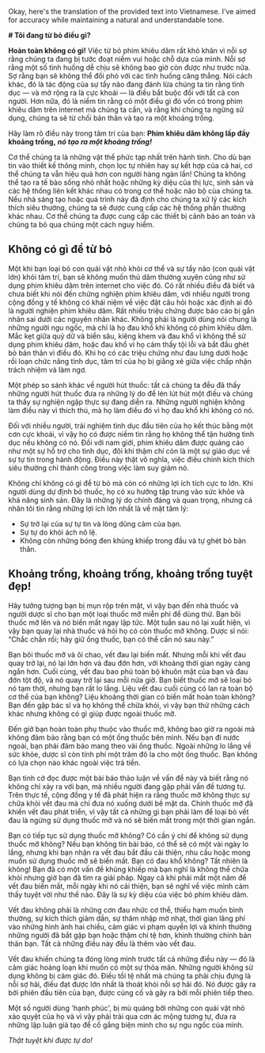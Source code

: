 Okay, here's the translation of the provided text into Vietnamese. I've aimed for accuracy while maintaining a natural and understandable tone.

**# Tôi đang từ bỏ điều gì?**

**Hoàn toàn không có gì!** Việc từ bỏ phim khiêu dâm rất khó khăn vì nỗi sợ rằng chúng ta đang bị tước đoạt niềm vui hoặc chỗ dựa của mình. Nỗi sợ rằng một số tình huống dễ chịu sẽ không bao giờ còn được như trước nữa. Sợ rằng bạn sẽ không thể đối phó với các tình huống căng thẳng. Nói cách khác, đó là tác động của sự tẩy não đang đánh lừa chúng ta tin rằng tình dục — và mở rộng ra là cực khoái — là điều bắt buộc đối với tất cả con người. Hơn nữa, đó là niềm tin rằng có một điều gì đó vốn có trong phim khiêu dâm trên internet mà chúng ta cần, và rằng khi chúng ta ngừng sử dụng, chúng ta sẽ từ chối bản thân và tạo ra một khoảng trống.

Hãy làm rõ điều này trong tâm trí của bạn: **Phim khiêu dâm không lấp đầy khoảng trống,** ***nó tạo ra một khoảng trống!***

Cơ thể chúng ta là những vật thể phức tạp nhất trên hành tinh. Cho dù bạn tin vào thiết kế thông minh, chọn lọc tự nhiên hay sự kết hợp của cả hai, cơ thể chúng ta vẫn hiệu quả hơn con người hàng ngàn lần! Chúng ta không thể tạo ra tế bào sống nhỏ nhất hoặc những kỳ diệu của thị lực, sinh sản và các hệ thống liên kết khác nhau có trong cơ thể hoặc não bộ của chúng ta. Nếu nhà sáng tạo hoặc quá trình này đã định cho chúng ta xử lý các kích thích siêu thường, chúng ta sẽ được cung cấp các hệ thống phần thưởng khác nhau. Cơ thể chúng ta được cung cấp các thiết bị cảnh báo an toàn và chúng ta bỏ qua chúng một cách nguy hiểm.

## Không có gì để từ bỏ

Một khi bạn loại bỏ con quái vật nhỏ khỏi cơ thể và sự tẩy não (con quái vật lớn) khỏi tâm trí, bạn sẽ không muốn thủ dâm thường xuyên cũng như sử dụng phim khiêu dâm trên internet cho việc đó. Có rất nhiều điều đã biết và chưa biết khi nói đến chứng nghiện phim khiêu dâm, với nhiều người trong cộng đồng y tế không có khái niệm về việc đặt câu hỏi hoặc xác định ai đó là người nghiện phim khiêu dâm. Rất nhiều triệu chứng được báo cáo bị gắn nhãn sai dưới các nguyên nhân khác. Không phải là người dùng nói chung là những người ngu ngốc, mà chỉ là họ đau khổ khi không có phim khiêu dâm. Mắc kẹt giữa quỷ dữ và biển sâu, kiêng khem và đau khổ vì không thể sử dụng phim khiêu dâm, hoặc đau khổ vì họ cảm thấy tội lỗi và bắt đầu ghét bỏ bản thân vì điều đó. Khi họ có các triệu chứng như đau lưng dưới hoặc rối loạn chức năng tình dục, tâm trí của họ bị giằng xé giữa việc chấp nhận trách nhiệm và làm ngơ.

Một phép so sánh khác về người hút thuốc: tất cả chúng ta đều đã thấy những người hút thuốc đưa ra những lý do để lén lút hút một điếu và chúng ta thấy sự nghiện ngập thực sự đang diễn ra. Những người nghiện không làm điều này vì thích thú, mà họ làm điều đó vì họ đau khổ khi không có nó.

Đối với nhiều người, trải nghiệm tình dục đầu tiên của họ kết thúc bằng một cơn cực khoái, vì vậy họ có được niềm tin rằng họ không thể tận hưởng tình dục nếu không có nó. Đối với nam giới, phim khiêu dâm được quảng cáo như một sự hỗ trợ cho tình dục, đôi khi thậm chí còn là một sự giáo dục về sự tự tin trong hành động. Điều này thật vô nghĩa, việc điều chỉnh kích thích siêu thường chỉ thành công trong việc làm suy giảm nó.

Không chỉ không có gì để từ bỏ mà còn có những lợi ích tích cực to lớn. Khi người dùng dự định bỏ thuốc, họ có xu hướng tập trung vào sức khỏe và khả năng sinh sản. Đây là những lý do chính đáng và quan trọng, nhưng cá nhân tôi tin rằng những lợi ích lớn nhất là về mặt tâm lý:

*   Sự trở lại của sự tự tin và lòng dũng cảm của bạn.
*   Sự tự do khỏi ách nô lệ.
*   Không còn những bóng đen khủng khiếp trong đầu và tự ghét bỏ bản thân.

## Khoảng trống, khoảng trống, khoảng trống tuyệt đẹp!

Hãy tưởng tượng bạn bị mụn rộp trên mặt, vì vậy bạn đến nhà thuốc và người dược sĩ cho bạn một loại thuốc mỡ miễn phí để dùng thử. Bạn bôi thuốc mỡ lên và nó biến mất ngay lập tức. Một tuần sau nó lại xuất hiện, vì vậy bạn quay lại nhà thuốc và hỏi họ có còn thuốc mỡ không. Dược sĩ nói: “Chắc chắn rồi; hãy giữ ống thuốc, bạn có thể cần nó sau này.”

Bạn bôi thuốc mỡ và ôi chao, vết đau lại biến mất. Nhưng mỗi khi vết đau quay trở lại, nó lại lớn hơn và đau đớn hơn, với khoảng thời gian ngày càng ngắn hơn. Cuối cùng, vết đau bao phủ toàn bộ khuôn mặt của bạn và đau đớn tột độ, và nó quay trở lại sau mỗi nửa giờ. Bạn biết thuốc mỡ sẽ loại bỏ nó tạm thời, nhưng bạn rất lo lắng. Liệu vết đau cuối cùng có lan ra toàn bộ cơ thể của bạn không? Liệu khoảng thời gian có biến mất hoàn toàn không? Bạn đến gặp bác sĩ và họ không thể chữa khỏi, vì vậy bạn thử những cách khác nhưng không có gì giúp được ngoài thuốc mỡ.

Đến giờ bạn hoàn toàn phụ thuộc vào thuốc mỡ, không bao giờ ra ngoài mà không đảm bảo rằng bạn có một ống thuốc bên mình. Nếu bạn đi nước ngoài, bạn phải đảm bảo mang theo vài ống thuốc. Ngoài những lo lắng về sức khỏe, dược sĩ còn tính phí một trăm đô la cho một ống thuốc. Bạn không có lựa chọn nào khác ngoài việc trả tiền.

Bạn tình cờ đọc được một bài báo thảo luận về vấn đề này và biết rằng nó không chỉ xảy ra với bạn, mà nhiều người đang gặp phải vấn đề tương tự. Trên thực tế, cộng đồng y tế đã phát hiện ra rằng thuốc mỡ không thực sự chữa khỏi vết đau mà chỉ đưa nó xuống dưới bề mặt da. Chính thuốc mỡ đã khiến vết đau phát triển, vì vậy tất cả những gì bạn phải làm để loại bỏ vết đau là ngừng sử dụng thuốc mỡ và nó sẽ biến mất trong một thời gian ngắn.

Bạn có tiếp tục sử dụng thuốc mỡ không? Có cần ý chí để không sử dụng thuốc mỡ không? Nếu bạn không tin bài báo, có thể sẽ có một vài ngày lo lắng, nhưng khi bạn nhận ra vết đau bắt đầu cải thiện, nhu cầu hoặc mong muốn sử dụng thuốc mỡ sẽ biến mất. Bạn có đau khổ không? Tất nhiên là không! Bạn đã có một vấn đề khủng khiếp mà bạn nghĩ là không thể chữa khỏi nhưng giờ bạn đã tìm ra giải pháp. Ngay cả khi phải mất một năm để vết đau biến mất, mỗi ngày khi nó cải thiện, bạn sẽ nghĩ về việc mình cảm thấy tuyệt vời như thế nào. Đây là sự kỳ diệu của việc bỏ phim khiêu dâm.

Vết đau không phải là những cơn đau nhức cơ thể, thiếu ham muốn bình thường, sự kích thích giảm dần, sự thâm nhập mờ nhạt, thời gian lãng phí vào những hình ảnh hai chiều, cảm giác vi phạm quyền lợi và khinh thường những người đã bắt gặp bạn hoặc thậm chí tệ hơn, khinh thường chính bản thân bạn. Tất cả những điều này đều là thêm vào vết đau.

Vết đau khiến chúng ta đóng lòng mình trước tất cả những điều này — đó là cảm giác hoảng loạn khi muốn có một sự thỏa mãn. Những người không sử dụng không bị cảm giác đó. Điều tồi tệ nhất mà chúng ta phải chịu đựng là nỗi sợ hãi, điều đạt được lớn nhất là thoát khỏi nỗi sợ hãi đó. Nó được gây ra bởi phiên đầu tiên của bạn, được củng cố và gây ra bởi mỗi phiên tiếp theo.

Một số người dùng 'hạnh phúc', bị mù quáng bởi những con quái vật nhỏ xảo quyệt của họ và vì vậy phải trải qua cơn ác mộng tương tự, đưa ra những lập luận giả tạo để cố gắng biện minh cho sự ngu ngốc của mình.

*Thật tuyệt khi được tự do!*
